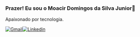 ### Prazer! Eu sou o Moacir Domingos da Silva Junior👋

Apaixonado por tecnologia.

[![Gmail](https://img.shields.io/badge/Gmail-333333?style=for-the-badge&logo=gmail&logoColor=red)](mailto:mds.junior87@gmail.com)[![Linkedin](https://img.shields.io/badge/LinkedIn-0077B5?style=for-the-badge&logo=linkedin&logoColor=white)](https://www.linkedin.com/in/moacirdsjr/)

<!--

### Tecnologias que utilizo nos projetos pessoais.
<div style="display:inline_block"><br/>
    <img align="center" alt="python" src="https://img.shields.io/badge/Python-14354C?style=for-the-badge&logo=python&logoColor=white"/>
    <img align="center" alt="shell" src="https://img.shields.io/badge/shell_script-%23121011.svg?style=for-the-badge&logo=gnu-bash&logoColor=white"/>
    <img align="center" alt="docker" src="https://img.shields.io/badge/docker-%230db7ed.svg?style=for-the-badge&logo=docker&logoColor=white"/>
    <img align="center" alt="terraform" src="https://img.shields.io/badge/terraform-%235835CC.svg?style=for-the-badge&logo=terraform&logoColor=white"/>
    <img align="center" alt="aws" src="https://img.shields.io/badge/AWS-%23FF9900.svg?style=for-the-badge&logo=amazon-aws&logoColor=white"/>
</div><br/>

-->







<!-- ## Hi there 👋


**mdsjr/mdsjr** is a ✨ _special_ ✨ repository because its `README.md` (this file) appears on your GitHub profile.

Here are some ideas to get you started:

- 🔭 I’m currently working on ...
- 🌱 I’m currently learning ...
- 👯 I’m looking to collaborate on ...
- 🤔 I’m looking for help with ...
- 💬 Ask me about ...
- 📫 How to reach me: ...
- 😄 Pronouns: ...
- ⚡ Fun fact: ...
-->
